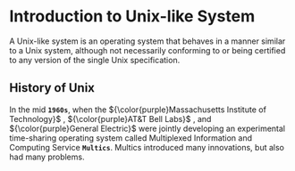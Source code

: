 # Introduction to Unix-like System

A Unix-like system is an operating system that behaves in a manner similar to a Unix system, although not necessarily conforming to or being certified to any version of the single Unix specification.

## History of Unix
In the mid **`1960s`**, when the ${\color{purple}Massachusetts Institute of Technology}$ , ${\color{purple}AT&T Bell Labs}$ , and ${\color{purple}General Electric}$ were jointly developing an experimental time-sharing operating system called Multiplexed Information and Computing Service **`Multics`**. Multics introduced many innovations, but also had many problems.

